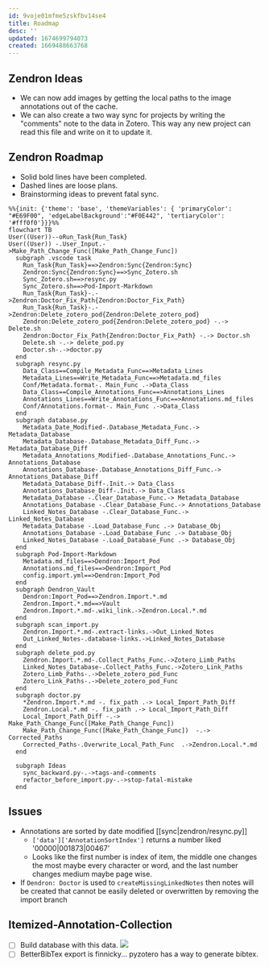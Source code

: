 ```yaml
---
id: 9voje01mfme5zskfbv14se4
title: Roadmap
desc: ''
updated: 1674699794073
created: 1669488663768
---
```

## Zendron Ideas

- We can now add images by getting the local paths to the image annotations out of the cache.
- We can also create a two way sync for projects by writing the "comments" note to the data in Zotero. This way any new project can read this file and write on it to update it.

## Zendron Roadmap

- Solid bold lines have been completed.
- Dashed lines are loose plans.
- Brainstorming ideas to prevent fatal sync.

```mermaid
%%{init: {'theme': 'base', 'themeVariables': { 'primaryColor': "#E69F00", 'edgeLabelBackground':"#F0E442", 'tertiaryColor': '#fff0f0'}}}%%
flowchart TB
User((User))--oRun_Task{Run_Task}
User((User)) -.User_Input.->Make_Path_Change_Func([Make_Path_Change_Func])
  subgraph .vscode task
    Run_Task{Run_Task}==>Zendron:Sync{Zendron:Sync}
    Zendron:Sync{Zendron:Sync}==>Sync_Zotero.sh
    Sync_Zotero.sh==>resync.py
    Sync_Zotero.sh==>Pod-Import-Markdown
    Run_Task{Run_Task}-.->Zendron:Doctor_Fix_Path{Zendron:Doctor_Fix_Path}
    Run_Task{Run_Task}-.->Zendron:Delete_zotero_pod{Zendron:Delete_zotero_pod}
    Zendron:Delete_zotero_pod{Zendron:Delete_zotero_pod} -.-> Delete.sh
    Zendron:Doctor_Fix_Path{Zendron:Doctor_Fix_Path} -.-> Doctor.sh
    Delete.sh -.-> delete_pod.py
    Doctor.sh-.->doctor.py
  end
  subgraph resync.py
    Data_Class==Compile_Metadata_Func==>Metadata_Lines
    Metadata_Lines==Write_Metadata_Func==>Metadata.md_files
    Conf/Metadata.format-. Main_Func .->Data_Class
    Data_Class==Compile_Annotations_Func==>Annotations_Lines
    Annotations_Lines==Write_Annotations_Func==>Annotations.md_files
    Conf/Annotations.format-. Main_Func .->Data_Class
  end
  subgraph database.py
    Metadata_Date_Modified-.Database_Metadata_Func.-> Metadata_Database
    Metadata_Database-.Database_Metadata_Diff_Func.-> Metadata_Database_Diff
    Metadata_Annotations_Modified-.Database_Annotations_Func.-> Annotations_Database
    Annotations_Database-.Database_Annotations_Diff_Func.-> Annotations_Database_Diff
    Metadata_Database_Diff-.Init.-> Data_Class
    Annotations_Database_Diff-.Init.-> Data_Class
    Metadata_Database -.Clear_Database_Func.-> Metadata_Database
    Annotations_Database -.Clear_Database_Func.-> Annotations_Database
    Linked_Notes_Database -.Clear_Database_Func.-> Linked_Notes_Database
    Metadata_Database -.Load_Database_Func .-> Database_Obj
    Annotations_Database -.Load_Database_Func .-> Database_Obj
    Linked_Notes_Database -.Load_Database_Func .-> Database_Obj
  end
  subgraph Pod-Import-Markdown
    Metadata.md_files==>Dendron:Import_Pod
    Annotations.md_files==>Dendron:Import_Pod
    config.import.yml==>Dendron:Import_Pod
  end
  subgraph Dendron_Vault
    Dendron:Import_Pod==>Zendron.Import.*.md
    Zendron.Import.*.md==>Vault
    Zendron.Import.*.md-.wiki_link.->Zendron.Local.*.md
  end
  subgraph scan_import.py
    Zendron.Import.*.md-.extract-links.->Out_Linked_Notes
    Out_Linked_Notes-.database-links.->Linked_Notes_Database
  end
  subgraph delete_pod.py
    Zendron.Import.*.md-.Collect_Paths_Func.->Zotero_Limb_Paths
    Linked_Notes_Database-.Collect_Paths_Func.->Zotero_Link_Paths
    Zotero_Limb_Paths-.->Delete_zotero_pod_Func
    Zotero_Link_Paths-.->Delete_zotero_pod_Func
  end
  subgraph doctor.py
    *Zendron.Import.*.md -. fix_path .-> Local_Import_Path_Diff
    Zendron.Local.*.md -. fix_path .-> Local_Import_Path_Diff
    Local_Import_Path_Diff -.-> Make_Path_Change_Func([Make_Path_Change_Func])
    Make_Path_Change_Func([Make_Path_Change_Func])  -.-> Corrected_Paths
    Corrected_Paths-.Overwrite_Local_Path_Func  .->Zendron.Local.*.md
  end

  subgraph Ideas
    sync_backward.py-.->tags-and-comments
    refactor_before_import.py-.->stop-fatal-mistake
  end
  ```

## Issues

- Annotations are sorted by date modified [[sync|zendron/resync.py]]
  - `['data']['AnnotationSortIndex']` returns a number liked '00000|001873|00467'
  - Looks like the first number is index of item, the middle one changes the most maybe every character or word, and the last number changes medium maybe page wise.
- If `Dendron: Doctor` is used to `createMissingLinkedNotes` then notes will be created that cannot be easily deleted or overwritten by removing the import branch

## Itemized-Annotation-Collection

- [ ] Build database with this data.
![](/assets/images/delete-itemized-annotation-collection.png)
- [ ] BetterBibTex export is finnicky... pyzotero has a way to generate bibtex.
